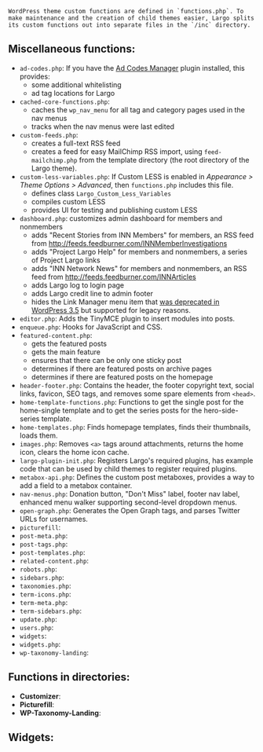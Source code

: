 	WordPress theme custom functions are defined in `functions.php`. To make maintenance and the creation of child themes easier, Largo splits its custom functions out into separate files in the `/inc` directory. 

## Miscellaneous functions:

- `ad-codes.php`: If you have the [Ad Codes Manager](http://wordpress.org/extend/plugins/ad-code-manager/) plugin installed, this provides:
	- some additional whitelisting
	- ad tag locations for Largo
- `cached-core-functions.php`: 
	- caches the `wp_nav_menu` for all tag and category pages used in the nav menus
	- tracks when the nav menus were last edited
- `custom-feeds.php`:
	- creates a full-text RSS feed
	- creates a feed for easy MailChimp RSS import, using `feed-mailchimp.php` from the template directory (the root directory of the Largo theme). 
- `custom-less-variables.php`: If Custom LESS is enabled in *Appearance &gt; Theme Options &gt; Advanced*, then `functions.php` includes this file. 
	- defines class `Largo_Custom_Less_Variables`
	- compiles custom LESS
	- provides UI for testing and publishing custom LESS
- `dashboard.php`: customizes admin dashboard for members and nonmembers
	- adds "Recent Stories from INN Members" for members, an RSS feed from http://feeds.feedburner.com/INNMemberInvestigations
	- adds "Project Largo Help" for members and nonmembers, a series of Project Largo links
	- adds "INN Network News" for members and nonmembers, an RSS feed from http://feeds.feedburner.com/INNArticles
	- adds Largo log to login page
	- adds Largo credit line to admin footer
	- hides the Link Manager menu item that [was deprecated in WordPress 3.5](http://codex.wordpress.org/Links_Manager) but supported for legacy reasons.
- `editor.php`: Adds the TinyMCE plugin  to insert modules into posts.
- `enqueue.php`: Hooks for JavaScript and CSS.
- `featured-content.php`: 
	- gets the featured posts
	- gets the main feature
	- ensures that there can be only one sticky post
	- determines if there are featured posts on archive pages
	- determines if there are featured posts on the homepage
- `header-footer.php`: Contains the header, the footer copyright text, social links, favicon, SEO tags, and removes some spare elements from `<head>`. 
- `home-template-functions.php`: Functions to get the single post for the home-single template and to get the series posts for the hero-side-series template. 
- `home-templates.php`: Finds homepage templates, finds their thumbnails, loads them.
- `images.php`: Removes `<a>` tags around attachments, returns the home icon, clears the home icon cache. 
- `largo-plugin-init.php`: Registers Largo's required plugins, has example code that can be used by child themes to register required plugins. 
- `metabox-api.php`: Defines the custom post metaboxes, provides a way to add a field to a metabox container. 
- `nav-menus.php`: Donation button, "Don't Miss" label, footer nav label, enhanced menu walker supporting second-level dropdown menus. 
- `open-graph.php`: Generates the Open Graph tags, and parses Twitter URLs for usernames. 
- `picturefill`: 
- `post-meta.php`: 
- `post-tags.php`: 
- `post-templates.php`: 
- `related-content.php`: 
- `robots.php`: 
- `sidebars.php`: 
- `taxonomies.php`: 
- `term-icons.php`: 
- `term-meta.php`: 
- `term-sidebars.php`: 
- `update.php`: 
- `users.php`: 
- `widgets`: 
- `widgets.php`: 
- `wp-taxonomy-landing`: 

## Functions in directories:

- **Customizer**: 
- **Picturefill**: 
- **WP-Taxonomy-Landing**: 

## Widgets:


